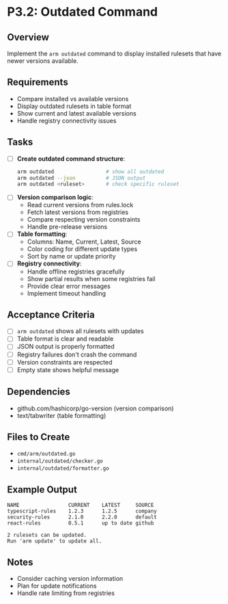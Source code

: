 # P3.2: Outdated Command

## Overview
Implement the `arm outdated` command to display installed rulesets that have newer versions available.

## Requirements
- Compare installed vs available versions
- Display outdated rulesets in table format
- Show current and latest available versions
- Handle registry connectivity issues

## Tasks
- [ ] **Create outdated command structure**:
  ```bash
  arm outdated                 # show all outdated
  arm outdated --json          # JSON output
  arm outdated <ruleset>       # check specific ruleset
  ```
- [ ] **Version comparison logic**:
  - Read current versions from rules.lock
  - Fetch latest versions from registries
  - Compare respecting version constraints
  - Handle pre-release versions
- [ ] **Table formatting**:
  - Columns: Name, Current, Latest, Source
  - Color coding for different update types
  - Sort by name or update priority
- [ ] **Registry connectivity**:
  - Handle offline registries gracefully
  - Show partial results when some registries fail
  - Provide clear error messages
  - Implement timeout handling

## Acceptance Criteria
- [ ] `arm outdated` shows all rulesets with updates
- [ ] Table format is clear and readable
- [ ] JSON output is properly formatted
- [ ] Registry failures don't crash the command
- [ ] Version constraints are respected
- [ ] Empty state shows helpful message

## Dependencies
- github.com/hashicorp/go-version (version comparison)
- text/tabwriter (table formatting)

## Files to Create
- `cmd/arm/outdated.go`
- `internal/outdated/checker.go`
- `internal/outdated/formatter.go`

## Example Output
```
NAME                CURRENT    LATEST     SOURCE
typescript-rules    1.2.3      1.2.5      company
security-rules      2.1.0      2.2.0      default
react-rules         0.5.1      up to date github

2 rulesets can be updated.
Run 'arm update' to update all.
```

## Notes
- Consider caching version information
- Plan for update notifications
- Handle rate limiting from registries
